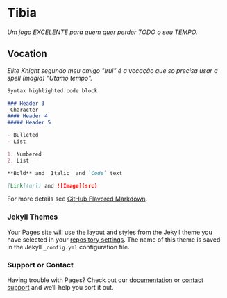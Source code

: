 # Tibia

_Um jogo EXCELENTE para quem quer perder TODO o seu TEMPO._

## Vocation

_Elite Knight segundo meu amigo "Irui" é a vocação que so precisa usar a spell (magia) "Utamo tempo"._

```markdown
Syntax highlighted code block

### Header 3
_Character
#### Header 4
##### Header 5

- Bulleted
- List

1. Numbered
2. List

**Bold** and _Italic_ and `Code` text

[Link](url) and ![Image](src)
```

For more details see [GitHub Flavored Markdown](https://guides.github.com/features/mastering-markdown/).

### Jekyll Themes

Your Pages site will use the layout and styles from the Jekyll theme you have selected in your [repository settings](https://github.com/Futikitus/Turi-mos-/settings). The name of this theme is saved in the Jekyll `_config.yml` configuration file.

### Support or Contact

Having trouble with Pages? Check out our [documentation](https://docs.github.com/categories/github-pages-basics/) or [contact support](https://support.github.com/contact) and we’ll help you sort it out.
